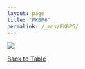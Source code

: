 ```yaml
---
layout: page
title: "FKBP6"
permalink: /_mds/FKBP6/
---
```


![](../../algns0/5HSAA041148_aln_report.png?raw=true)

[Back to Table](../../display)